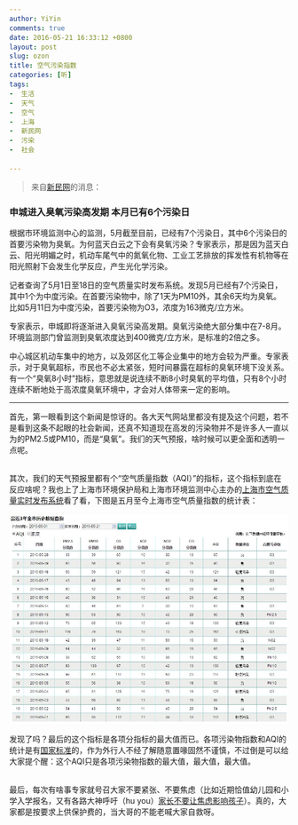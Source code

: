```yaml
---
author: YiYin
comments: true
date: 2016-05-21 16:33:12 +0800
layout: post
slug: ozon
title: 空气污染指数
categories: [听]
tags:
-  生活
-  天气
-  空气
-  上海
-  新民网
-  污染
-  社会

---
```

<div class="quote"> <blockquote>
    	来自<a href="http://shanghai.xinmin.cn/msrx/2016/05/20/30047811.html" target="_blank">新民网</a>的消息：
    </blockquote>
</div>

### 申城进入臭氧污染高发期 本月已有6个污染日
 
根据市环境监测中心的监测，5月截至目前，已经有7个污染日，其中6个污染日的首要污染物为臭氧。为何蓝天白云之下会有臭氧污染？专家表示，那是因为蓝天白云、阳光明媚之时，机动车尾气中的氮氧化物、工业工艺排放的挥发性有机物等在阳光照射下会发生化学反应，产生光化学污染。

记者查询了5月1日至18日的空气质量实时发布系统。发现5月已经有7个污染日，其中1个为中度污染。在首要污染物中，除了1天为PM10外，其余6天均为臭氧。比如5月11日为中度污染，首要污染物为O3，浓度为163微克/立方米。

专家表示，申城即将逐渐进入臭氧污染高发期。臭氧污染绝大部分集中在7-8月。环境监测部门曾监测到臭氧浓度达到400微克/立方米，是标准的2倍之多。

中心城区机动车集中的地方，以及郊区化工等企业集中的地方会较为严重。专家表示，对于臭氧超标，市民也不必太紧张，短时间暴露在超标的臭氧环境下没关系。有一个“臭氧8小时”指标，意思就是说连续不断8小时臭氧的平均值，只有8个小时连续不断地处于高浓度臭氧环境中，才会对人体带来一定的影响。

<hr/>

<div class="commentsonquote">
<div class="yiyin">
首先，第一眼看到这个新闻是惊讶的。各大天气网站里都没有提及这个问题，若不是看到这条不起眼的社会新闻，还真不知道现在高发的污染物并不是许多人一直以为的PM2.5或PM10，而是“臭氧”。我们的天气预报，啥时候可以更全面和透明一点呢。<br><br>

其次，我们的天气预报里都有个“空气质量指数（AQI）”的指标，这个指标到底在反应啥呢？我也上了上海市环境保护局和上海市环境监测中心主办的<a href="http://www.semc.com.cn/aqi/home/Index.aspx" target="_blank">上海市空气质量实时发布系统</a>看了看，下图是五月至今上海市空气质量指数的统计表：<br>
<br>
<img src="/public/images/aqi.JPG" alt="">

发现了吗？最后的这个指标是各项分指标的最大值而已。各项污染物指数和AQI的统计是有<a href="http://kjs.mep.gov.cn/hjbhbz/bzwb/dqhjbh/jcgfffbz/201203/W020120410332725219541.pdf" target="_blank">国家标准</a>的，作为外行人不经了解随意置喙固然不谨慎，不过倒是可以给大家提个醒：这个AQI只是各项污染物指数的最大值，最大值，最大值。<br><br>

最后，每次有啥事专家就号召大家不要紧张、不要焦虑（比如近期恰值幼儿园和小学入学报名，又有各路大神呼吁（hu you）<a href="http://district.ce.cn/newarea/roll/201605/11/t20160511_11477916.shtml" target="_blank">家长不要让焦虑影响孩子</a>）。真的，大家都是按要求上供保护费的，当大哥的不能老喊大家自救呀。
</div>
</div>
